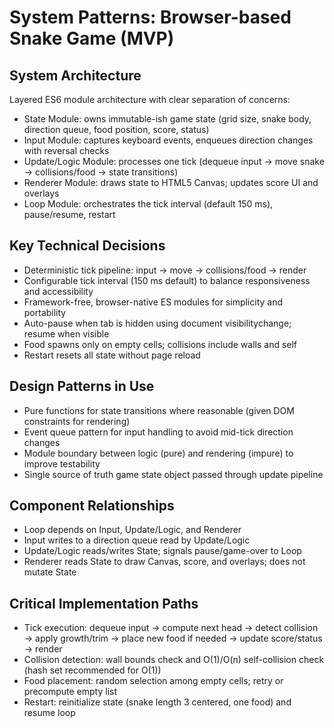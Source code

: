 # System Patterns: Browser-based Snake Game (MVP)

## System Architecture
Layered ES6 module architecture with clear separation of concerns:
- State Module: owns immutable-ish game state (grid size, snake body, direction queue, food position, score, status)
- Input Module: captures keyboard events, enqueues direction changes with reversal checks
- Update/Logic Module: processes one tick (dequeue input → move snake → collisions/food → state transitions)
- Renderer Module: draws state to HTML5 Canvas; updates score UI and overlays
- Loop Module: orchestrates the tick interval (default 150 ms), pause/resume, restart

## Key Technical Decisions
- Deterministic tick pipeline: input → move → collisions/food → render
- Configurable tick interval (150 ms default) to balance responsiveness and accessibility
- Framework-free, browser-native ES modules for simplicity and portability
- Auto-pause when tab is hidden using document visibilitychange; resume when visible
- Food spawns only on empty cells; collisions include walls and self
- Restart resets all state without page reload

## Design Patterns in Use
- Pure functions for state transitions where reasonable (given DOM constraints for rendering)
- Event queue pattern for input handling to avoid mid-tick direction changes
- Module boundary between logic (pure) and rendering (impure) to improve testability
- Single source of truth game state object passed through update pipeline

## Component Relationships
- Loop depends on Input, Update/Logic, and Renderer
- Input writes to a direction queue read by Update/Logic
- Update/Logic reads/writes State; signals pause/game-over to Loop
- Renderer reads State to draw Canvas, score, and overlays; does not mutate State

## Critical Implementation Paths
- Tick execution: dequeue input → compute next head → detect collision → apply growth/trim → place new food if needed → update score/status → render
- Collision detection: wall bounds check and O(1)/O(n) self-collision check (hash set recommended for O(1))
- Food placement: random selection among empty cells; retry or precompute empty list
- Restart: reinitialize state (snake length 3 centered, one food) and resume loop
